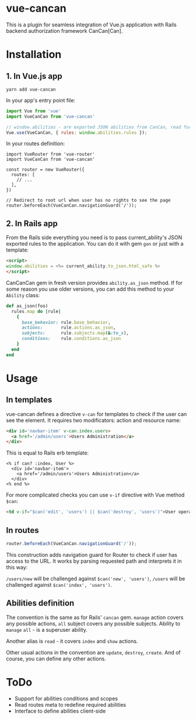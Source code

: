 # vue-cancan

This is a plugin for seamless integration of Vue.js application with Rails backend authorization framework CanCan[Can].

# Installation

## 1. In Vue.js app

```
yarn add vue-cancan
```

In your app's entry point file:

```javascript
import Vue from 'vue'
import VueCanCan from 'vue-cancan'

// window.abilities - are exported JSON abilities from CanCan, read further.
Vue.use(VueCanCan, { rules: window.abilities.rules });
```

In your routes definition:

```javascript:
import VueRouter from 'vue-router'
import VueCanCan from 'vue-cancan'

const router = new VueRouter({
  routes: [
    // ...
  ],
})

// Redirect to root url when user has no rights to see the page
router.beforeEach(VueCanCan.navigationGuard('/'));
```

## 2. In Rails app

From the Rails side everything you need is to pass current_ability's JSON exported rules to the application. You can do it with gem `gon` or just with a template:

```html
<script>
window.abilities = <%= current_ability.to_json.html_safe %>
</script>
```

CanCanCan gem in fresh version provides `ability.as_json` method. If for some reason you use older versions, you can add this method to your `Ability` class:

```ruby
def as_json(foo)
  rules.map do |rule|
    {
      base_behavior: rule.base_behavior,
      actions:       rule.actions.as_json,
      subjects:      rule.subjects.map(&:to_s),
      conditions:    rule.conditions.as_json
    }
  end
end
```
# Usage

## In templates

vue-cancan defines a directive `v-can` for templates to check if the user can see the element. It requires two modificators: action and resource name:

```html
<div id='navbar-item' v-can.index.users>
  <a href='/admin/users'>Users Administration</a>
</div>
```

This is equal to Rails erb template:

```
<% if can? :index, User %>
  <div id='navbar-item'>
    <a href='/admin/users'>Users Administration</a>
  </div>
<% end %>
```

For more complicated checks you can use `v-if` directive with Vue method `$can`:

```html
<td v-if="$can('edit', 'users') || $can('destroy', 'users')">User operations</td>
```

## In routes

```javascript
router.beforeEach(VueCanCan.navigationGuard('/'));
```

This construction adds navigation guard for Router to check if user has access to the URL. It works by parsing requested path and interprets it in this way:

`/users/new` will be challenged against `$can('new', 'users')`, `/users` will be challenged against `$can('index', 'users')`.

## Abilities definition

The convention is the same as for Rails' `cancan` gem. `manage` action covers any possible actions, `all` subject covers any possible subjects. Ability to `manage` `all` - is a superuser ability.

Another alias is `read` - it covers `index` and `show` actions.

Other usual actions in the convention are `update`, `destroy`, `create`. And of course, you can define any other actions.

# ToDo

- Support for abilities conditions and scopes
- Read routes meta to redefine required abilities
- Interface to define abilities client-side
